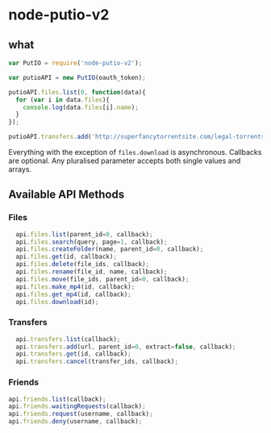 # node-putio-v2

## what

```js
var PutIO = require('node-putio-v2');

var putioAPI = new PutIO(oauth_token);

putioAPI.files.list(0, function(data){
  for (var i in data.files){
    console.log(data.files[i].name);
  }
});

putioAPI.transfers.add('http://superfancytorrentsite.com/legal-torrents/the-entire-internet.torrent');
```

Everything with the exception of `files.download` is asynchronous. Callbacks are optional. Any pluralised parameter accepts both single values and arrays.

## Available API Methods

### Files

```js
  api.files.list(parent_id=0, callback);
  api.files.search(query, page=1, callback);
  api.files.createFolder(name, parent_id=0, callback);
  api.files.get(id, callback);
  api.files.delete(file_ids, callback);
  api.files.rename(file_id, name, callback);
  api.files.move(file_ids, parent_id=0, callback);
  api.files.make_mp4(id, callback);
  api.files.get_mp4(id, callback);
  api.files.download(id);
```

### Transfers

```js
  api.transfers.list(callback);
  api.transfers.add(url, parent_id=0, extract=false, callback);
  api.transfers.get(id, callback);
  api.transfers.cancel(transfer_ids, callback);
```
### Friends

```js
api.friends.list(callback);
api.friends.waitingRequests(callback);
api.friends.request(username, callback);
api.friends.deny(username, callback);
```